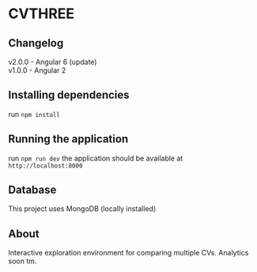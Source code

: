 # CVTHREE

## Changelog

v2.0.0 - Angular 6 (update)  
v1.0.0 - Angular 2 

## Installing dependencies

run `npm install`

## Running the application

run `npm run dev` 
the application should be available at `http://localhost:8000`

## Database 
This project uses MongoDB (locally installed)

## About

Interactive exploration environment for comparing multiple CVs.
Analytics soon tm.

